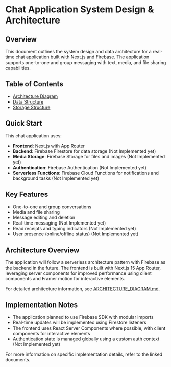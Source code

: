 # Chat Application System Design & Architecture

## Overview

This document outlines the system design and data architecture for a real-time chat application built with Next.js and Firebase. The application supports one-to-one and group messaging with text, media, and file sharing capabilities.

## Table of Contents

- [Architecture Diagram](./docs/ARCHITECTURE_DIAGRAM.md)
- [Data Structure](./docs/DATA_STRUCTURE.md)
- [Storage Structure](./docs/STORAGE_STRUCTURE.md)

## Quick Start

This chat application uses:

- **Frontend**: Next.js with App Router
- **Backend**: Firebase Firestore for data storage (Not Implemented yet)
- **Media Storage**: Firebase Storage for files and images (Not Implemented yet)
- **Authentication**: Firebase Authentication (Not Implemented yet)
- **Serverless Functions**: Firebase Cloud Functions for notifications and background tasks (Not Implemented yet)

## Key Features

- One-to-one and group conversations
- Media and file sharing
- Message editing and deletion
- Real-time messaging (Not Implemented yet)
- Read receipts and typing indicators (Not Implemented yet)
- User presence (online/offline status) (Not Implemented yet)

## Architecture Overview

The application will follow a serverless architecture pattern with Firebase as the backend in the future. The frontend is built with Next.js 15 App Router, leveraging server components for improved performance using client components and Framer motion for interactive elements.

For detailed architecture information, see [ARCHITECTURE_DIAGRAM.md](ARCHITECTURE_DIAGRAM.md).

## Implementation Notes

- The application planned to use Firebase SDK with modular imports
- Real-time updates will be implemented using Firestore listeners
- The frontend uses React Server Components where possible, with client components for interactive elements
- Authentication state is managed globally using a custom auth context (Not Implemented yet)

For more information on specific implementation details, refer to the linked documents.
